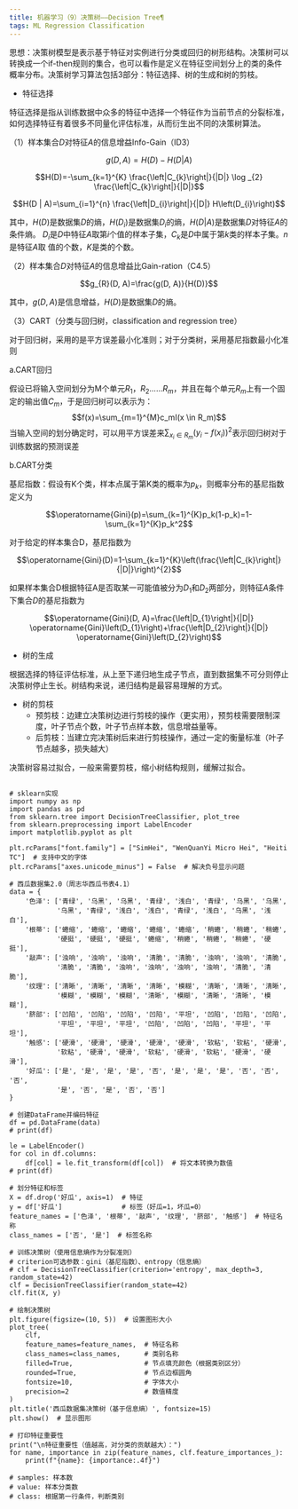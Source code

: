 ```yaml
---
title: 机器学习（9）决策树——Decision Tree¶
tags: ML Regression Classification
---
```


思想：决策树模型是表示基于特征对实例进行分类或回归的树形结构。决策树可以转换成一个if-then规则的集合，也可以看作是定义在特征空间划分上的类的条件概率分布。决策树学习算法包括3部分：特征选择、树的生成和树的剪枝。

<!--more-->

- 特征选择

特征选择是指从训练数据中众多的特征中选择一个特征作为当前节点的分裂标准，如何选择特征有着很多不同量化评估标准，从而衍生出不同的决策树算法。

（1）样本集合$D$对特征$A$的信息增益Info-Gain（ID3）


$$g(D, A)=H(D)-H(D|A)$$

$$H(D)=-\sum_{k=1}^{K} \frac{\left|C_{k}\right|}{|D|} \log _{2} \frac{\left|C_{k}\right|}{|D|}$$

$$H(D | A)=\sum_{i=1}^{n} \frac{\left|D_{i}\right|}{|D|} H\left(D_{i}\right)$$

其中，$H(D)$是数据集$D$的熵，$H(D_i)$是数据集$D_i$的熵，$H(D|A)$是数据集$D$对特征$A$的条件熵。	$D_i$是$D$中特征$A$取第$i$个值的样本子集，$C_k$是$D$中属于第$k$类的样本子集。$n$是特征$A$取 值的个数，$K$是类的个数。

（2）样本集合$D$对特征$A$的信息增益比Gain-ration（C4.5）


$$g_{R}(D, A)=\frac{g(D, A)}{H(D)}$$


其中，$g(D,A)$是信息增益，$H(D)$是数据集$D$的熵。

（3）CART（分类与回归树，classification and regression tree）

对于回归树，采用的是平方误差最小化准则；对于分类树，采用基尼指数最小化准则

a.CART回归

假设已将输入空间划分为M个单元$R_1，R_2......R_m$，并且在每个单元$R_m$上有一个固定的输出值$C_m$，于是回归树可以表示为：
$$f(x)=\sum_{m=1}^{M}c_mI(x \in R_m)$$
当输入空间的划分确定时，可以用平方误差来$\sum_{x_i \in R_m}(y_i-f(x_i))^2$表示回归树对于训练数据的预测误差

b.CART分类

基尼指数：假设有K个类，样本点属于第K类的概率为$p_k$，则概率分布的基尼指数定义为

$$\operatorname{Gini}(p)=\sum_{k=1}^{K}p_k(1-p_k)=1-\sum_{k=1}^{K}p_k^2$$

对于给定的样本集合D，基尼指数为

$$\operatorname{Gini}(D)=1-\sum_{k=1}^{K}\left(\frac{\left|C_{k}\right|}{|D|}\right)^{2}$$

如果样本集合D根据特征A是否取某一可能值被分为$D_1$和$D_2$两部分，则特征$A$条件下集合$D$的基尼指数为

 $$\operatorname{Gini}(D, A)=\frac{\left|D_{1}\right|}{|D|} \operatorname{Gini}\left(D_{1}\right)+\frac{\left|D_{2}\right|}{|D|} \operatorname{Gini}\left(D_{2}\right)$$

- 树的生成

根据选择的特征评估标准，从上至下递归地生成子节点，直到数据集不可分则停止决策树停止生长。树结构来说，递归结构是最容易理解的方式。

- 树的剪枝
  - 预剪枝：边建立决策树边进行剪枝的操作（更实用），预剪枝需要限制深度，叶子节点个数，叶子节点样本数，信息增益量等。
  - 后剪枝：当建立完决策树后来进行剪枝操作，通过一定的衡量标准（叶子节点越多，损失越大）

决策树容易过拟合，一般来需要剪枝，缩小树结构规则，缓解过拟合。

~~~
~~~



~~~
# sklearn实现
import numpy as np
import pandas as pd
from sklearn.tree import DecisionTreeClassifier, plot_tree
from sklearn.preprocessing import LabelEncoder
import matplotlib.pyplot as plt

plt.rcParams["font.family"] = ["SimHei", "WenQuanYi Micro Hei", "Heiti TC"]  # 支持中文的字体
plt.rcParams["axes.unicode_minus"] = False  # 解决负号显示问题

# 西瓜数据集2.0（周志华西瓜书表4.1）
data = {
    '色泽': ['青绿', '乌黑', '乌黑', '青绿', '浅白', '青绿', '乌黑', '乌黑', 
            '乌黑', '青绿', '浅白', '浅白', '青绿', '浅白', '乌黑', '浅白'],
    '根蒂': ['蜷缩', '蜷缩', '蜷缩', '蜷缩', '蜷缩', '稍蜷', '稍蜷', '稍蜷', 
            '硬挺', '硬挺', '硬挺', '蜷缩', '稍蜷', '稍蜷', '稍蜷', '硬挺'],
    '敲声': ['浊响', '浊响', '浊响', '清脆', '清脆', '浊响', '浊响', '清脆', 
            '清脆', '清脆', '浊响', '浊响', '浊响', '浊响', '清脆', '清脆'],
    '纹理': ['清晰', '清晰', '清晰', '清晰', '模糊', '清晰', '清晰', '清晰', 
            '模糊', '模糊', '模糊', '清晰', '模糊', '清晰', '清晰', '模糊'],
    '脐部': ['凹陷', '凹陷', '凹陷', '凹陷', '平坦', '凹陷', '凹陷', '凹陷', 
            '平坦', '平坦', '平坦', '凹陷', '凹陷', '凹陷', '平坦', '平坦'],
    '触感': ['硬滑', '硬滑', '硬滑', '硬滑', '硬滑', '软粘', '软粘', '硬滑', 
            '软粘', '硬滑', '硬滑', '软粘', '硬滑', '软粘', '硬滑', '硬滑'],
    '好瓜': ['是', '是', '是', '是', '否', '是', '是', '是', '否', '否', '否', 
            '是', '否', '是', '否', '否']
}

# 创建DataFrame并编码特征
df = pd.DataFrame(data)
# print(df)

le = LabelEncoder()
for col in df.columns:
    df[col] = le.fit_transform(df[col])  # 将文本转换为数值
# print(df)

# 划分特征和标签
X = df.drop('好瓜', axis=1)  # 特征
y = df['好瓜']               # 标签（好瓜=1，坏瓜=0）
feature_names = ['色泽', '根蒂', '敲声', '纹理', '脐部', '触感']  # 特征名称
class_names = ['否', '是']  # 标签名称

# 训练决策树（使用信息熵作为分裂准则）
# criterion可选参数：gini（基尼指数）、entropy（信息熵）
# clf = DecisionTreeClassifier(criterion='entropy', max_depth=3, random_state=42)
clf = DecisionTreeClassifier(random_state=42)
clf.fit(X, y)

# 绘制决策树
plt.figure(figsize=(10, 5))  # 设置图形大小
plot_tree(
    clf,
    feature_names=feature_names,  # 特征名称
    class_names=class_names,      # 类别名称
    filled=True,                  # 节点填充颜色（根据类别区分）
    rounded=True,                 # 节点边框圆角
    fontsize=10,                  # 字体大小
    precision=2                   # 数值精度
)
plt.title('西瓜数据集决策树（基于信息熵）', fontsize=15)
plt.show()  # 显示图形

# 打印特征重要性
print("\n特征重要性（值越高，对分类的贡献越大）：")
for name, importance in zip(feature_names, clf.feature_importances_):
    print(f"{name}: {importance:.4f}")

# samples: 样本数
# value: 样本分类数
# class: 根据第一行条件，判断类别
~~~

